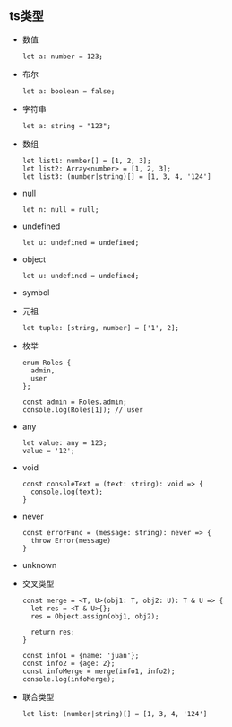 ## ts类型
- 数值
  ```
  let a: number = 123;
  ```
- 布尔
  ```
  let a: boolean = false;
  ```
- 字符串
  ```
  let a: string = "123";
  ```
- 数组
  ```
  let list1: number[] = [1, 2, 3];
  let list2: Array<number> = [1, 2, 3];
  let list3: (number|string)[] = [1, 3, 4, '124']
  ```
- null
  ```
  let n: null = null;
  ```
- undefined
  ```
  let u: undefined = undefined;
  ```
- object
  ```
  let u: undefined = undefined;
  ```
- symbol
- 元祖
  ```
  let tuple: [string, number] = ['1', 2];
  ```
- 枚举
  ```
  enum Roles {
    admin,
    user
  };

  const admin = Roles.admin;
  console.log(Roles[1]); // user
  ```

- any
  ```
  let value: any = 123;
  value = '12';
  ```

- void
  ```
  const consoleText = (text: string): void => {
    console.log(text);
  }
  ```

- never
  ```
  const errorFunc = (message: string): never => {
    throw Error(message)
  }
  ```

- unknown

- 交叉类型
  ```
  const merge = <T, U>(obj1: T, obj2: U): T & U => {
    let res = <T & U>{};
    res = Object.assign(obj1, obj2);

    return res;
  }

  const info1 = {name: 'juan'};
  const info2 = {age: 2};
  const infoMerge = merge(info1, info2);
  console.log(infoMerge);
  ```
- 联合类型
  ```
  let list: (number|string)[] = [1, 3, 4, '124']
  ```
